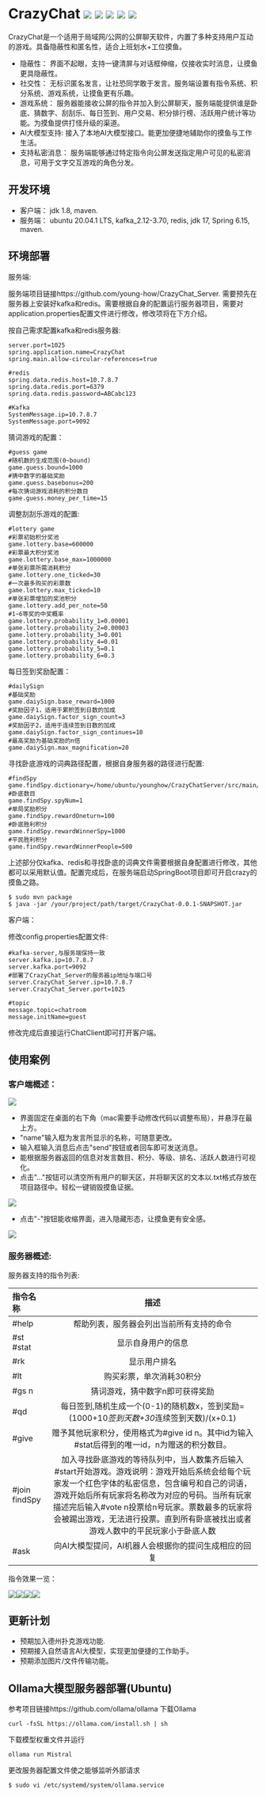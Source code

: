 # CrazyChat  ![](https://img.shields.io/badge/license-MIT-blue) ![](https://img.shields.io/badge/jdk-1.8%2F17-green) ![](https://img.shields.io/badge/Kafka-3.70-blue) ![](https://img.shields.io/badge/Redis-5.0.7-red) ![](https://img.shields.io/badge/Spring-6.1.5-lightgreen)

CrazyChat是一个适用于局域网/公网的公屏聊天软件，内置了多种支持用户互动的游戏。具备隐蔽性和匿名性，适合上班划水+工位摸鱼。
+ 隐蔽性： 界面不起眼，支持一键清屏与对话框伸缩，仅接收实时消息，让摸鱼更具隐蔽性。
+ 社交性： 无标识匿名发言，让社恐同学敢于发言。服务端设置有指令系统、积分系统、游戏系统，让摸鱼更有乐趣。
+ 游戏系统： 服务器能接收公屏的指令并加入到公屏聊天，服务端能提供谁是卧底、猜数字、刮刮乐、每日签到、用户交易、积分排行榜、活跃用户统计等功能。为摸鱼提供打怪升级的渠道。
+ AI大模型支持: 接入了本地AI大模型接口。能更加便捷地辅助你的摸鱼与工作生活。
+ 支持私密消息： 服务端能够通过特定指令向公屏发送指定用户可见的私密消息，可用于文字交互游戏的角色分发。

## 开发环境
+ 客户端： jdk 1.8, maven.
+ 服务端： ubuntu 20.04.1 LTS, kafka_2.12-3.70, redis, jdk 17, Spring 6.15, maven.

## 环境部署

服务端:

服务端项目链接https://github.com/young-how/CrazyChat_Server. 需要预先在服务器上安装好kafka和redis。需要根据自身的配置运行服务器项目，需要对application.properties配置文件进行修改，修改项将在下方介绍。

按自己需求配置kafka和redis服务器:
```
server.port=1025 
spring.application.name=CrazyChat
spring.main.allow-circular-references=true

#redis
spring.data.redis.host=10.7.8.7  
spring.data.redis.port=6379
spring.data.redis.password=ABCabc123

#Kafka
SystemMessage.ip=10.7.8.7
SystemMessage.port=9092
```
猜词游戏的配置：
```
#guess game
#随机数的生成范围(0~bound)
game.guess.bound=1000
#猜中数字的基础奖励
game.guess.basebonus=200
#每次猜词游戏消耗的积分数目
game.guess.money_per_time=15
```
调整刮刮乐游戏的配置:
```
#lottery game
#彩票初始积分奖池
game.lottery.base=600000
#彩票最大积分奖池
game.lottery.base_max=1000000
#单张彩票所需消耗积分
game.lottery.one_ticked=30
#一次最多购买的彩票数
game.lottery.max_ticked=10
#单张彩票增加的奖池积分
game.lottery.add_per_note=50
#1~6等奖的中奖概率
game.lottery.probability_1=0.00001
game.lottery.probability_2=0.00003
game.lottery.probability_3=0.001
game.lottery.probability_4=0.01
game.lottery.probability_5=0.1
game.lottery.probability_6=0.3
```
每日签到奖励配置：
```
#dailySign
#基础奖励
game.daiySign.base_reward=1000
#奖励因子1，适用于累积签到日数的加成
game.daiySign.factor_sign_count=3
#奖励因子2，适用于连续签到日数的加成
game.daiySign.factor_sign_continues=10
#最高奖励为基础奖励的n倍
game.daiySign.max_magnification=20
```
寻找卧底游戏的词典路径配置，根据自身服务器的路径进行配置:
```
#findSpy
game.findSpy.dictionary=/home/ubuntu/younghow/CrazyChatServer/src/main/resources/findSpy.csv
#卧底数目
game.findSpy.spyNum=1
#单局奖励积分
game.findSpy.rewardOneturn=100
#卧底胜利积分
game.findSpy.rewardWinnerSpy=1000
#平民胜利积分
game.findSpy.rewardWinnerPeople=500
```

上述部分仅kafka、redis和寻找卧底的词典文件需要根据自身配置进行修改，其他都可以采用默认值。配置完成后，在服务端启动SpringBoot项目即可开启crazy的摸鱼之路。
```
$ sudo mvn package
$ java -jar /your/project/path/target/CrazyChat-0.0.1-SNAPSHOT.jar
```

客户端：

修改config.properties配置文件:
```
#kafka-server,与服务端保持一致
server.kafka.ip=10.7.8.7
server.kafka.port=9092
#部署了CrazyChat_Server的服务器ip地址与端口号
server.CrazyChat_Server.ip=10.7.8.7
server.CrazyChat_Server.port=1025

#topic
message.topic=chatroom
message.initName=guest
```
修改完成后直接运行ChatClient即可打开客户端。

## 使用案例

### 客户端概述：

![](/doc/gui.png)

+ 界面固定在桌面的右下角（mac需要手动修改代码以调整布局），并悬浮在最上方。
+ "name"输入框为发言所显示的名称，可随意更改。
+ 输入框输入消息后点击"send"按钮或者回车即可发送消息。
+ 能根据服务器返回的信息对发言数目、积分、等级、排名、活跃人数进行可视化。
+ 点击"..."按钮可以清空所有用户的聊天区，并将聊天区的文本以.txt格式存放在项目路径中。轻松一键销毁摸鱼证据。

![](/doc/clean.gif)
+ 点击"-"按钮能收缩界面，进入隐藏形态，让摸鱼更有安全感。

![](/doc/hide.gif)

### 服务器概述:

服务器支持的指令列表:

| 指令名称          |                                                                                     描述                                                                                      |
|:--------------|:---------------------------------------------------------------------------------------------------------------------------------------------------------------------------:|
| #help         |                                                                            帮助列表，服务器会列出当前所有支持的命令                                                                             |
| #st #stat     |                                                                                  显示自身用户的信息                                                                                  |
| #rk           |                                                                                   显示用户排名                                                                                    |
| #lt           |                                                                                购买彩票，单次消耗30积分                                                                                |
| #gs n         |                                                                              猜词游戏，猜中数字n即可获得奖励                                                                               |
| #qd           |                                                         每日签到,随机生成一个(0-1)的随机数x，签到奖励=(1000+10*签到天数+30*连续签到天数)/(x+0.1)                                                         |
| #give         |                                                          赠予其他玩家积分，使用格式为#give id n。其中id为输入#stat后得到的唯一id，n为赠送的积分数目。                                                           |
| #join findSpy | 加入寻找卧底游戏的等待队列中，当人数集齐后输入#start开始游戏。游戏说明：游戏开始后系统会给每个玩家发一个红色字体的私密信息，包含编号和自己的词语，游戏开始后所有玩家将名称改为对应的号码。当所有玩家描述完后输入#vote n投票给n号玩家。票数最多的玩家将会被踢出游戏，无法进行投票。直到所有卧底被找出或者游戏人数中的平民玩家小于卧底人数 |
| #ask          |                                                                        向AI大模型提问，AI机器人会根据你的提问生成相应的回复                                                                         |

指令效果一览：

![](/doc/example%201.png)![](/doc/example%202.png)![](/doc/example%203.png)![](/doc/AI.gif)
## 更新计划
+ 预期加入德州扑克游戏功能.
+ 预期接入自然语言AI大模型，实现更加便捷的工作助手。
+ 预期添加图片/文件传输功能。

## Ollama大模型服务器部署(Ubuntu)
参考项目链接https://github.com/ollama/ollama
下载Ollama
```
curl -fsSL https://ollama.com/install.sh | sh
```
下载模型权重文件并运行
```
ollama run Mistral
```
更改服务器配置文件使之能够监听外部请求
```
$ sudo vi /etc/systemd/system/ollama.service
```